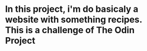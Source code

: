 # In this project, i'm do basicaly a website with something recipes. This is a challenge of The Odin Project